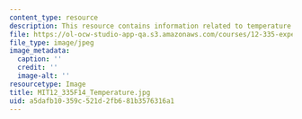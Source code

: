 ```yaml
---
content_type: resource
description: This resource contains information related to temperature.
file: https://ol-ocw-studio-app-qa.s3.amazonaws.com/courses/12-335-experimental-atmospheric-chemistry-fall-2014/a5dafb10359c521d2fb681b3576316a1_MIT12_335F14_Temperature.jpg
file_type: image/jpeg
image_metadata:
  caption: ''
  credit: ''
  image-alt: ''
resourcetype: Image
title: MIT12_335F14_Temperature.jpg
uid: a5dafb10-359c-521d-2fb6-81b3576316a1
---
```

